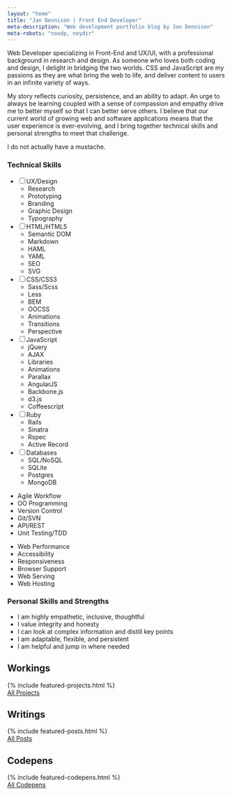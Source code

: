 ```yaml
---
layout: "home"
title: "Jan Dennison | Front End Developer"
meta-description: "Web development portfolio blog by Jan Dennison"
meta-robots: "noodp, noydir"
---
```

<aside id="intro-cont">
  <p>Web Developer specializing in Front-End and UX/UI, with a professional background in research and design. As someone who loves both coding and design, I delight in bridging the two worlds. CSS and JavaScript are my passions as they are what bring the web to life, and deliver content to users in an infinite variety of ways.</p>
  <p>My story reflects curiosity, persistence, and an ability to adapt. An urge to always be learning coupled with a sense of compassion and empathy drive me to better myself so that I can better serve others. I believe that our current world of growing web and software applications means that the user experience is ever-evolving, and I bring together technical skills and personal strengths to meet that challenge.</p>
  <p>I do not actually have a mustache.</p>
  <h3>Technical Skills</h3>
  <div class="col-full">
    <div class="col-third">
      <ul class="accordion">
        <li><input type="checkbox" id="item0" value=""><label for="item0">UX/Design</label>
          <ul class="no-bullets">
            <li>Research</li>
            <li>Prototyping</li>
            <li>Branding</li>
            <li>Graphic Design</li>
            <li>Typography</li>
          </ul>
        </li>
        <li><input type="checkbox" id="item1" value=""><label for="item1">HTML/HTML5</label>
          <ul class="no-bullets">
            <li>Semantic DOM</li>
            <li>Markdown</li>
            <li>HAML</li>
            <li>YAML</li>
            <li>SEO</li>
            <li>SVG</li>
          </ul>
        </li>
        <li><input type="checkbox" id="item2" value=""><label for="item2">CSS/CSS3</label>
          <ul class="no-bullets">
            <li>Sass/Scss</li>
            <li>Less</li>
            <li>BEM</li>
            <li>OOCSS</li>
            <li>Animations</li>
            <li>Transitions</li>
            <li>Perspective</li>
          </ul>
        </li>
        <li><input type="checkbox" id="item4" value=""><label for="item4">JavaScript</label>
          <ul class="no-bullets">
            <li>jQuery</li>
            <li>AJAX</li>
            <li>Libraries</li>
            <li>Animations</li>
            <li>Parallax</li>
            <li>AngularJS</li>
            <li>Backbone.js</li>
            <li>d3.js</li>
            <li>Coffeescript</li>
          </ul>
        </li>
        <li><input type="checkbox" id="item5" value=""><label for="item5">Ruby</label>
          <ul class="no-bullets">
            <li>Rails</li>
            <li>Sinatra</li>
            <li>Rspec</li>
            <li>Active Record</li>
          </ul>
        </li>
        <li><input type="checkbox" id="item6" value=""><label for="item6">Databases</label>
          <ul class="no-bullets">
            <li>SQL/NoSQL</li>
            <li>SQLite</li>
            <li>Postgres</li>
            <li>MongoDB</li>
          </ul>
        </li>
      </ul>
    </div>
    <div class="col-third">
      <ul class="no-bullets">
        <li>Agile Workflow</li>
        <li>OO Programming</li>
        <li>Version Control</li>
        <li>Git/SVN</li>
        <li>API/REST</li>
        <li>Unit Testing/TDD</li>
      </ul>
    </div>
    <div class="col-third">
      <ul class="accordion">
        <li>Web Performance</li>
        <li>Accessibility</li>
        <li>Responsiveness</li>
        <li>Browser Support</li>
        <li>Web Serving</li>
        <li>Web Hosting</li>
      </ul>
    </div>
  </div>
  <h3>Personal Skills and Strengths</h3>
  <ul class="no-bullets">
    <li><span class="icon-heart-empty"></span> I am highly empathetic, inclusive, thoughtful</li>
    <li><span class="icon-heart-empty"></span> I value integrity and honesty</li>
    <li><span class="icon-heart-empty"></span> I can look at complex information and distill key points</li>
    <li><span class="icon-heart-empty"></span> I am adaptable, flexible, and persistent</li>
    <li><span class="icon-heart-empty"></span> I am helpful and jump in where needed</li>
  </ul>
</aside>
<section id="works">
  <h2>Workings</h2>
  {% include featured-projects.html %}
  <div class="" id="view-all-entries">
    <a class="button inline" href="workings.html" title="project archive">All Projects</a>
  </div>
</section>
<section>
  <div class="col-half">
    <h2 id="writings">Writings</h2>
    {% include featured-posts.html %}
    <div class="" id="view-all-entries">
      <a class="button inline" href="archive.html" title="blog archive">All Posts</a>
    </div>
  </div>
  <div class="col-half">
    <h2>Codepens</h2>
    {% include featured-codepens.html %}
    <div class="" id="view-all-codepens">
      <a class="button inline" href="http://codepen.io/jannypie/" title="jannypie on codepen">All Codepens</a>
    </div>
  </div>

</section>
